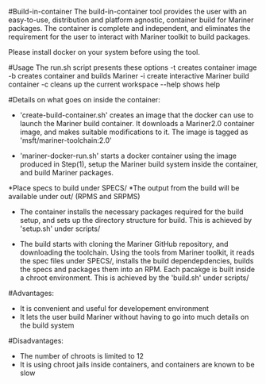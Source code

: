 #Build-in-container
The build-in-container tool provides the user with an easy-to-use, distribution and platform agnostic, container build for Mariner packages. The container is complete and independent, and eliminates the requirement for the user to interact with Mariner toolkit to build packages.

Please install docker on your system before using the tool.

#Usage
The run.sh script presents these options
-t      creates container image
-b      creates container and builds Mariner
-i      create interactive Mariner build container
-c      cleans up the current workspace
--help  shows help

#Details on what goes on inside the container:
- 'create-build-container.sh' creates an image that the docker can use to launch the Mariner build container. It downloads a Mariner2.0 container image, and makes suitable modifications to it. The image is tagged as 'msft/mariner-toolchain:2.0'

- 'mariner-docker-run.sh' starts a docker container using the image produced in Step(1), setup the Mariner build system inside the container, and build Mariner packages. 

*Place specs to build under SPECS/ 
*The output from the build will be available under out/ (RPMS and SRPMS)

- The container installs the necessary packages required for the build setup, and sets up the directory structure for build. This is achieved by 'setup.sh' under scripts/

- The build starts with cloning the Mariner GitHub repository, and downloading the toolchain. Using the tools from Mariner toolkit, it reads the spec files under SPECS/, installs the build dependepdencies, builds the specs and packages them into an RPM. Each pacakge is built inside a chroot environment. This is achieved by the 'build.sh' under scripts/

#Advantages:
- It is convenient and useful for developement environment
- It lets the user build Mariner without having to go into much details on the build system

#Disadvantages:
- The number of chroots is limited to 12
- It is using chroot jails inside containers, and containers are known to be slow
